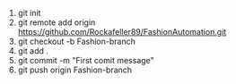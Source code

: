 1. git init 
2. git remote add origin https://github.com/Rockafeller89/FashionAutomation.git
3. git checkout -b Fashion-branch
4. git add .
5. git commit -m "First comit message"
6. git push origin Fashion-branch
